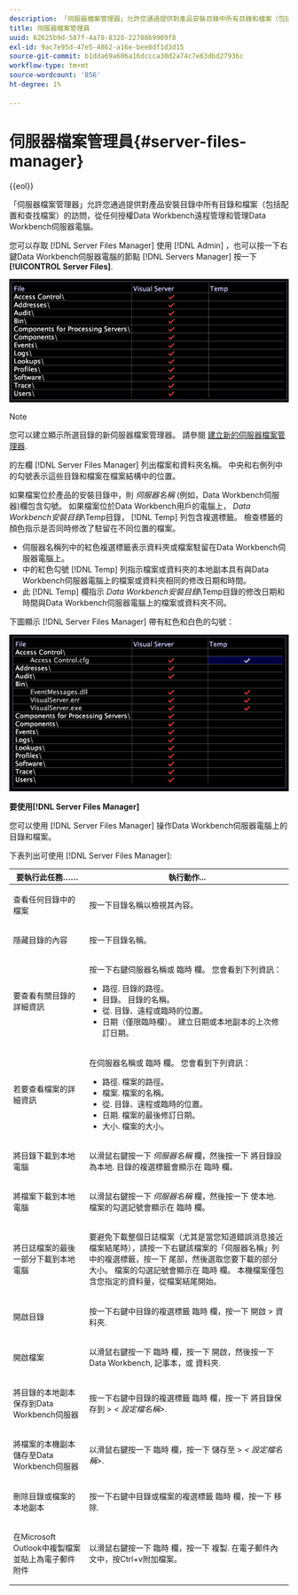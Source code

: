```yaml
---
description: 「伺服器檔案管理器」允許您通過提供對產品安裝目錄中所有目錄和檔案（包括配置和查找檔案）的訪問，從任何授權Data Workbench遠程管理和管理Data Workbench伺服器電腦。
title: 伺服器檔案管理員
uuid: 62625b9d-587f-4a78-8328-2270869909f8
exl-id: 9ac7e95d-47e5-4862-a16e-bee0df1d3d15
source-git-commit: b1dda69a606a16dccca30d2a74c7e63dbd27936c
workflow-type: tm+mt
source-wordcount: '856'
ht-degree: 1%

---
```


# 伺服器檔案管理員{#server-files-manager}

{{eol}}

「伺服器檔案管理器」允許您通過提供對產品安裝目錄中所有目錄和檔案（包括配置和查找檔案）的訪問，從任何授權Data Workbench遠程管理和管理Data Workbench伺服器電腦。

您可以存取 [!DNL Server Files Manager] 使用 [!DNL Admin] ，也可以按一下右鍵Data Workbench伺服器電腦的節點 [!DNL Servers Manager] 按一下 **[!UICONTROL Server Files]**.

![](assets/vis_FileManager.png)

>[!NOTE]
>
>您可以建立顯示所選目錄的新伺服器檔案管理器。 請參閱 [建立新的伺服器檔案管理器](../../../home/c-get-started/c-intf-anlys-ftrs/c-cstm-prof-files-mgrs/c-new-svr-files-mgrs.md#concept-6e8f63273109443699a8f61b1a2ea816).

的左欄 [!DNL Server Files Manager] 列出檔案和資料夾名稱。 中央和右側列中的勾號表示這些目錄和檔案在檔案結構中的位置。

如果檔案位於產品的安裝目錄中，則 *伺服器名稱* (例如，Data Workbench伺服器)欄包含勾號。 如果檔案位於Data Workbench用戶的電腦上， *Data Workbench安裝目錄*\Temp目錄， [!DNL Temp] 列包含複選標籤。 檢查標籤的顏色指示是否同時修改了駐留在不同位置的檔案。

* 伺服器名稱列中的紅色複選標籤表示資料夾或檔案駐留在Data Workbench伺服器電腦上。
* 中的紅色勾號 [!DNL Temp] 列指示檔案或資料夾的本地副本具有與Data Workbench伺服器電腦上的檔案或資料夾相同的修改日期和時間。
* 此 [!DNL Temp] 欄指示 *Data Workbench安裝目錄*\Temp目錄的修改日期和時間與Data Workbench伺服器電腦上的檔案或資料夾不同。

下圖顯示 [!DNL Server Files Manager] 帶有紅色和白色的勾號：

![](assets/vis_FileManager_RedWhiteChecks.png)

**要使用[!DNL Server Files Manager]**

您可以使用 [!DNL Server Files Manager] 操作Data Workbench伺服器電腦上的目錄和檔案。

下表列出可使用 [!DNL Server Files Manager]:

<table id="table_D217AE5A878542EC8B604812A61819C3"> 
 <thead> 
  <tr> 
   <th colname="col1" class="entry"> 要執行此任務…… </th> 
   <th colname="col2" class="entry"> 執行動作... </th> 
  </tr> 
 </thead>
 <tbody> 
  <tr> 
   <td colname="col1"> <p>查看任何目錄中的檔案 </p> </td> 
   <td colname="col2"> <p>按一下目錄名稱以檢視其內容。 </p> </td> 
  </tr> 
  <tr> 
   <td colname="col1"> <p>隱藏目錄的內容 </p> </td> 
   <td colname="col2"> <p>按一下目錄名稱。 </p> </td> 
  </tr> 
  <tr> 
   <td colname="col1"> <p>要查看有關目錄的詳細資訊 </p> </td> 
   <td colname="col2"> <p>按一下右鍵伺服器名稱或 <span class="wintitle"> 臨時</span> 欄。 您會看到下列資訊： </p> 
    <ul id="ul_2DA5C8D0E95F4BCC8F7E25D05F00EB02"> 
     <li id="li_3FDECC14D62543B183C3509C338DF432">路徑. 目錄的路徑。 </li> 
     <li id="li_9CF3989FD9E2427995F070E043FAD02C">目錄。 目錄的名稱。 </li> 
     <li id="li_68AAA11907404D0BBF407ECD7CA2E467">從. 目錄、遠程或臨時的位置。 </li> 
     <li id="li_CB4AEEC89E424868B758465EC0B701B5">日期（僅限臨時欄）。 建立日期或本地副本的上次修訂日期。 </li> 
    </ul> </td> 
  </tr> 
  <tr> 
   <td colname="col1"> <p>若要查看檔案的詳細資訊 </p> </td> 
   <td colname="col2"> <p>在伺服器名稱或 <span class="wintitle"> 臨時</span> 欄。 您會看到下列資訊： </p> <p> 
     <ul id="ul_C4E6CB86D1774D739B5ECF48AF8DB628"> 
      <li id="li_7A6D39CF8C064FDDAB87F8D4E50FA832">路徑. 檔案的路徑。 </li> 
      <li id="li_9C735B6F0A2541F1992B845359C3685A">檔案. 檔案的名稱。 </li> 
      <li id="li_3EB903E4F4C44A6093732C588F0125EF">從. 目錄、遠程或臨時的位置。 </li> 
      <li id="li_C1FED4F98F854D5892DBAD9F9E1D47B8">日期. 檔案的最後修訂日期。 </li> 
      <li id="li_7477C727C62F4406BB2026063E41F2AE">大小. 檔案的大小。 </li> 
     </ul> </p> </td> 
  </tr> 
  <tr> 
   <td colname="col1"> <p>將目錄下載到本地電腦 </p> </td> 
   <td colname="col2"> <p>以滑鼠右鍵按一下 <i>伺服器名稱</i> 欄，然後按一下 <span class="uicontrol"> 將目錄設為本地</span>. 目錄的複選標籤會顯示在 <span class="wintitle"> 臨時</span> 欄。 </p> </td> 
  </tr> 
  <tr> 
   <td colname="col1"> <p>將檔案下載到本地電腦 </p> </td> 
   <td colname="col2"> <p>以滑鼠右鍵按一下 <i>伺服器名稱</i> 欄，然後按一下 <span class="uicontrol"> 使本地</span>. 檔案的勾選記號會顯示在 <span class="wintitle"> 臨時</span> 欄。 </p> </td> 
  </tr> 
  <tr> 
   <td colname="col1"> <p>將日誌檔案的最後一部分下載到本地電腦 </p> </td> 
   <td colname="col2"> <p>要避免下載整個日誌檔案（尤其是當您知道錯誤消息接近檔案結尾時），請按一下右鍵該檔案的「伺服器名稱」列中的複選標籤，按一下 <span class="uicontrol"> 尾部</span>，然後選取您要下載的部分大小。 檔案的勾選記號會顯示在 <span class="wintitle"> 臨時</span> 欄。 本機檔案僅包含您指定的資料量，從檔案結尾開始。 </p> </td> 
  </tr> 
  <tr> 
   <td colname="col1"> <p>開啟目錄 </p> </td> 
   <td colname="col2"> <p>按一下右鍵中目錄的複選標籤 <span class="wintitle"> 臨時</span> 欄，按一下 <span class="uicontrol"> 開啟</span> &gt; <span class="uicontrol"> 資料夾</span>. </p> </td> 
  </tr> 
  <tr> 
   <td colname="col1"> <p>開啟檔案 </p> </td> 
   <td colname="col2"> <p>以滑鼠右鍵按一下 <span class="wintitle"> 臨時</span> 欄，按一下 <span class="uicontrol"> 開啟</span>，然後按一下 <span class="uicontrol"> Data Workbench</span>, <span class="uicontrol"> 記事本</span>，或 <span class="uicontrol"> 資料夾</span>. </p> </td> 
  </tr> 
  <tr> 
   <td colname="col1"> <p>將目錄的本地副本保存到Data Workbench伺服器 </p> </td> 
   <td colname="col2"> <p>按一下右鍵中目錄的複選標籤 <span class="wintitle"> 臨時</span> 欄，按一下 <span class="uicontrol"> 將目錄保存到</span> &gt; <i>&lt;<span class="uicontrol"> 設定檔名稱</span>&gt;</i>. </p> </td> 
  </tr> 
  <tr> 
   <td colname="col1"> <p>將檔案的本機副本儲存至Data Workbench伺服器 </p> </td> 
   <td colname="col2"> <p>以滑鼠右鍵按一下 <span class="wintitle"> 臨時</span> 欄，按一下 <span class="uicontrol"> 儲存至</span> &gt; <i>&lt;<span class="uicontrol"> 設定檔名稱</span>&gt;</i>. </p> </td> 
  </tr> 
  <tr> 
   <td colname="col1"> <p>刪除目錄或檔案的本地副本 </p> </td> 
   <td colname="col2"> <p>按一下右鍵中目錄或檔案的複選標籤 <span class="wintitle"> 臨時</span> 欄，按一下 <span class="uicontrol"> 移除</span>. </p> </td> 
  </tr> 
  <tr> 
   <td colname="col1"> <p>在Microsoft Outlook中複製檔案並貼上為電子郵件附件 </p> </td> 
   <td colname="col2"> <p>以滑鼠右鍵按一下 <span class="wintitle"> 臨時</span> 欄，按一下 <span class="uicontrol"> 複製</span>. 在電子郵件內文中，按Ctrl+v附加檔案。 </p> </td> 
  </tr> 
 </tbody> 
</table>
